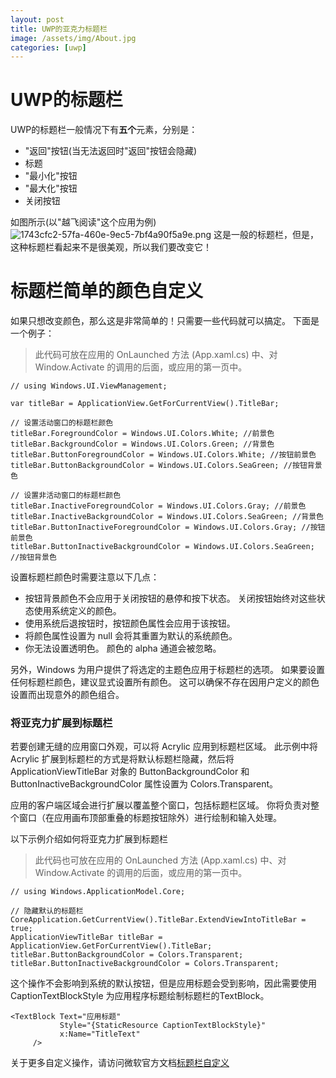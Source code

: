 ```yaml
---
layout: post
title: UWP的亚克力标题栏
image: /assets/img/About.jpg
categories: [uwp]
---
```


# UWP的标题栏
UWP的标题栏一般情况下有**五个**元素，分别是：
* "返回"按钮(当无法返回时"返回"按钮会隐藏)
* 标题
* "最小化"按钮
* "最大化"按钮
* 关闭按钮

如图所示(以"越飞阅读"这个应用为例)
![1743cfc2-57fa-460e-9ec5-7bf4a90f5a9e.png](https://storage.live.com/items/9EADE23CF2DB11C4!113?authkey=AFS7TPnPU9OPxsk)
这是一般的标题栏，但是，这种标题栏看起来不是很美观，所以我们要改变它！

# 标题栏简单的颜色自定义
如果只想改变颜色，那么这是非常简单的！只需要一些代码就可以搞定。
下面是一个例子：
>此代码可放在应用的 OnLaunched 方法 (App.xaml.cs) 中、对 Window.Activate 的调用的后面，或应用的第一页中。

	// using Windows.UI.ViewManagement;
    
	var titleBar = ApplicationView.GetForCurrentView().TitleBar;
    
	// 设置活动窗口的标题栏颜色
	titleBar.ForegroundColor = Windows.UI.Colors.White; //前景色
	titleBar.BackgroundColor = Windows.UI.Colors.Green; //背景色
	titleBar.ButtonForegroundColor = Windows.UI.Colors.White; //按钮前景色
	titleBar.ButtonBackgroundColor = Windows.UI.Colors.SeaGreen; //按钮背景色

	// 设置非活动窗口的标题栏颜色
	titleBar.InactiveForegroundColor = Windows.UI.Colors.Gray; //前景色
	titleBar.InactiveBackgroundColor = Windows.UI.Colors.SeaGreen; //背景色
	titleBar.ButtonInactiveForegroundColor = Windows.UI.Colors.Gray; //按钮前景色
	titleBar.ButtonInactiveBackgroundColor = Windows.UI.Colors.SeaGreen; //按钮背景色
设置标题栏颜色时需要注意以下几点：
* 按钮背景颜色不会应用于关闭按钮的悬停和按下状态。 关闭按钮始终对这些状态使用系统定义的颜色。
* 使用系统后退按钮时，按钮颜色属性会应用于该按钮。
* 将颜色属性设置为 null 会将其重置为默认的系统颜色。
* 你无法设置透明色。 颜色的 alpha 通道会被忽略。

另外，Windows 为用户提供了将选定的主题色应用于标题栏的选项。 如果要设置任何标题栏颜色，建议显式设置所有颜色。 这可以确保不存在因用户定义的颜色设置而出现意外的颜色组合。

### 将亚克力扩展到标题栏
若要创建无缝的应用窗口外观，可以将 Acrylic 应用到标题栏区域。 此示例中将 Acrylic 扩展到标题栏的方式是将默认标题栏隐藏，然后将 ApplicationViewTitleBar 对象的 ButtonBackgroundColor 和 ButtonInactiveBackgroundColor 属性设置为 Colors.Transparent。

应用的客户端区域会进行扩展以覆盖整个窗口，包括标题栏区域。 你将负责对整个窗口（在应用画布顶部重叠的标题按钮除外）进行绘制和输入处理。

以下示例介绍如何将亚克力扩展到标题栏
>此代码也可放在应用的 OnLaunched 方法 (App.xaml.cs) 中、对 Window.Activate 的调用的后面，或应用的第一页中。

	// using Windows.ApplicationModel.Core;

	// 隐藏默认的标题栏
	CoreApplication.GetCurrentView().TitleBar.ExtendViewIntoTitleBar = true;
    ApplicationViewTitleBar titleBar = ApplicationView.GetForCurrentView().TitleBar;
    titleBar.ButtonBackgroundColor = Colors.Transparent;
    titleBar.ButtonInactiveBackgroundColor = Colors.Transparent;
这个操作不会影响到系统的默认按钮，但是应用标题会受到影响，因此需要使用 CaptionTextBlockStyle 为应用程序标题绘制标题栏的TextBlock。

	<TextBlock Text="应用标题" 
               Style="{StaticResource CaptionTextBlockStyle}" 
               x:Name="TitleText"
         />

关于更多自定义操作，请访问微软官方文档[标题栏自定义](https://docs.microsoft.com/zh-cn/windows/uwp/design/shell/title-bar)
